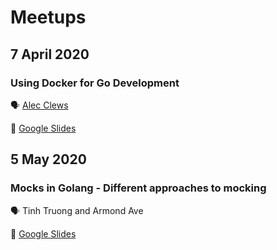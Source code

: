 # Meetups

## 7 April 2020

### Using Docker for Go Development

🗣 [Alec Clews](https://github.com/alecthegeek)

📔 [Google
Slides](https://docs.google.com/presentation/d/e/2PACX-1vR7TkrRr92YnDQKX0H3wmfZ4uCYNCMZf1JqlBHMTegQmOKJJc3d3dCS4kdJKbVrH-RiZu6s_Tnktr2s/pub?start=false&loop=false&delayms=3000)

## 5 May 2020

### Mocks in Golang - Different approaches to mocking

🗣 Tinh Truong and Armond Ave

📔 [Google
Slides](https://docs.google.com/presentation/d/1y3KUTpawsQamLXzCa-bWW9n_7sVVzN_756wdiDd5Mfc/edit#slide=id.g5f8e722a62_0_839)

